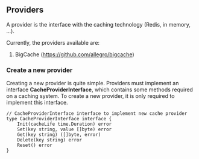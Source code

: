## Providers

A provider is the interface with the caching technology (Redis, in memory, ...). 

Currently, the providers available are:

1) BigCache (https://github.com/allegro/bigcache)


### Create a new provider

Creating a new provider is quite simple. Providers must implement an interface **CacheProviderInterface**, which contains some methods required on a caching system. To create a new provider, it is only required to implement this interface.

```
// CacheProviderInterface interface to implement new cache provider
type CacheProviderInterface interface {
	Init(cacheLife time.Duration) error
	Set(key string, value []byte) error
	Get(key string) ([]byte, error)
	Delete(key string) error
	Reset() error
}
```

